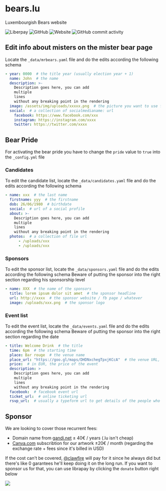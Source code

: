 # bears.lu

Luxembourgish Bears website

![Liberpay](http://img.shields.io/liberapay/goal/Bear_Dukes_Luxembourg.svg?logo=liberapay)
![GitHub](https://img.shields.io/github/license/bear-dukes-luxembourg-a-s-b-l/bears.lu)
![Website](https://img.shields.io/website?url=https%3A%2F%2Fbears.lu)
![GitHub commit activity](https://img.shields.io/github/commit-activity/m/bear-dukes-luxembourg-a-s-b-l/bears.lu)

## Edit info about misters on the mister bear page

Locate the `_data/mrbears.yaml` file and do the edits according the following schema

```yaml
- year: 0000  # the title year (usually election year + 1)
  name: John  # the name
  description: >-
    Description goes here, you can add
    multiple
    lines
    without any breaking point in the rendering
  image: /assets/img/uploads/xxxxx.png  # the picture you want to use for the mister
  social:  # a collection of socialmedianame: url
    facebook: https://www.facebook.com/xxx
    instagram: https://instagram.com/xxxx
    twitter: https://twitter.com/xxxx
```

## Bear Pride

For activating the bear pride you have to change the `pride` value to `true` into the `_config.yml` file

### Candidates

To edit the candidate list, locate the `_data/candidates.yaml` file and do the edits according the following schema

```yaml
- name: xxx  # the last name
  firstname: yyy  # the firstname
  dob: 26/06/1980  # birthdate
  social:  # url of a social profile
  about: >-
    Description goes here, you can add
    multiple
    lines
    without any breaking point in the rendering
  photos:  # a collection of file url
      - /uploads/xxx
      - /uploads/xxx
```

### Sponsors

To edit the sponsor list, locate the `_data/sponsors.yaml` file and do the edits according the following schema
Beware of putting the sponsor into the right section regarding his sponsorship level

```yaml
- name: XXX  # the name of the sponsors
  title: lorem ipsum dolor sit amet  # the sponsor headline
  url: http://xxxx  # the sponsor website / fb page / whatever
  image: /uploads/xxx.png  # the sponsor logo
```

### Event list

To edit the event list, locate the `_data/events.yaml` file and do the edits according the following schema
Beware of putting the sponsor into the right section regarding the date

```yaml
- title: Welcome Drink  # the title
  time: 6pm  # the starting time 
  place: Bar rouge  # the venue name
  place_url: "https://goo.gl/maps/DHDNxchegTpxjKCcA"  # the venue URL, usually a Google Map link
  price:  # in EUR, the price of the event
  description: >
    Description goes here, you can add
    multiple
    lines
    without any breaking point in the rendering
  facebook:  # facebook event url
  ticket_url:  # online ticketing url
  rsvp_url:  # usually a typeform url to get details of the people who RSVP to an event we are not collecting the money for but with a limited capacity
```

## Sponsor

We are looking to cover those recurrent fees: 

-   Domain name from [gandi.net](gandi.net) ± 40€ / years (.lu isn't cheap)
-   [Canva.com](canva.com) subscribtion for our artwork ±20€ / month (regarding the exchange rate + fees since it's billed in USD)

If the cost can't be covered, [@clawfire](github.com/clawfire) will pay for it since he always did but there's like 0 garantees he'll keep doing it on the long run.
If you want to sponsor us for that, you can use librapay by clicking the `donate` button right below

[![](https://liberapay.com/assets/widgets/donate.svg)](https://liberapay.com/Bear_Dukes_Luxembourg/donate)
